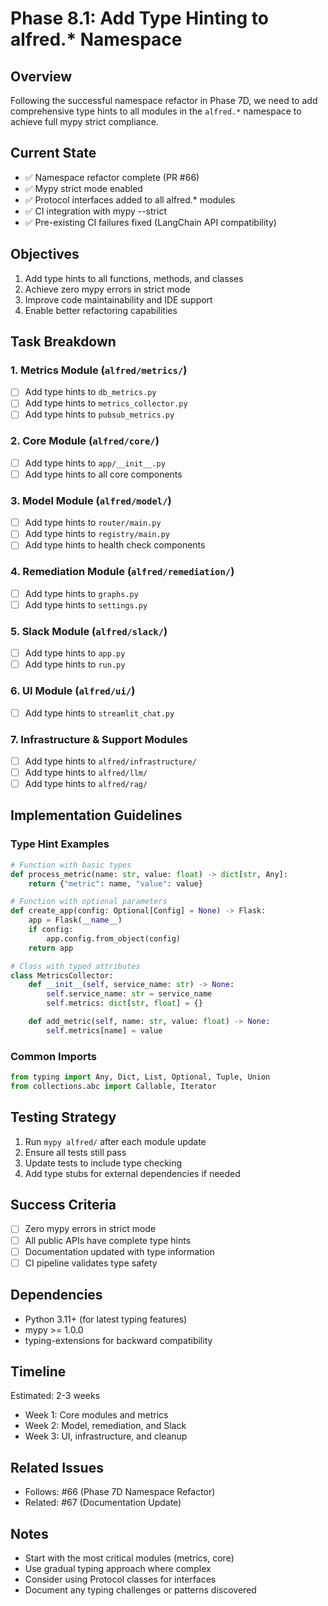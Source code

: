 # Phase 8.1: Add Type Hinting to alfred.* Namespace

## Overview
Following the successful namespace refactor in Phase 7D, we need to add comprehensive type hints to all modules in the `alfred.*` namespace to achieve full mypy strict compliance.

## Current State
- ✅ Namespace refactor complete (PR #66)
- ✅ Mypy strict mode enabled
- ✅ Protocol interfaces added to all alfred.* modules
- ✅ CI integration with mypy --strict
- ✅ Pre-existing CI failures fixed (LangChain API compatibility)

## Objectives
1. Add type hints to all functions, methods, and classes
2. Achieve zero mypy errors in strict mode
3. Improve code maintainability and IDE support
4. Enable better refactoring capabilities

## Task Breakdown

### 1. Metrics Module (`alfred/metrics/`)
- [ ] Add type hints to `db_metrics.py`
- [ ] Add type hints to `metrics_collector.py`
- [ ] Add type hints to `pubsub_metrics.py`

### 2. Core Module (`alfred/core/`)
- [ ] Add type hints to `app/__init__.py`
- [ ] Add type hints to all core components

### 3. Model Module (`alfred/model/`)
- [ ] Add type hints to `router/main.py`
- [ ] Add type hints to `registry/main.py`
- [ ] Add type hints to health check components

### 4. Remediation Module (`alfred/remediation/`)
- [ ] Add type hints to `graphs.py`
- [ ] Add type hints to `settings.py`

### 5. Slack Module (`alfred/slack/`)
- [ ] Add type hints to `app.py`
- [ ] Add type hints to `run.py`

### 6. UI Module (`alfred/ui/`)
- [ ] Add type hints to `streamlit_chat.py`

### 7. Infrastructure & Support Modules
- [ ] Add type hints to `alfred/infrastructure/`
- [ ] Add type hints to `alfred/llm/`
- [ ] Add type hints to `alfred/rag/`

## Implementation Guidelines

### Type Hint Examples
```python
# Function with basic types
def process_metric(name: str, value: float) -> dict[str, Any]:
    return {"metric": name, "value": value}

# Function with optional parameters
def create_app(config: Optional[Config] = None) -> Flask:
    app = Flask(__name__)
    if config:
        app.config.from_object(config)
    return app

# Class with typed attributes
class MetricsCollector:
    def __init__(self, service_name: str) -> None:
        self.service_name: str = service_name
        self.metrics: dict[str, float] = {}

    def add_metric(self, name: str, value: float) -> None:
        self.metrics[name] = value
```

### Common Imports
```python
from typing import Any, Dict, List, Optional, Tuple, Union
from collections.abc import Callable, Iterator
```

## Testing Strategy
1. Run `mypy alfred/` after each module update
2. Ensure all tests still pass
3. Update tests to include type checking
4. Add type stubs for external dependencies if needed

## Success Criteria
- [ ] Zero mypy errors in strict mode
- [ ] All public APIs have complete type hints
- [ ] Documentation updated with type information
- [ ] CI pipeline validates type safety

## Dependencies
- Python 3.11+ (for latest typing features)
- mypy >= 1.0.0
- typing-extensions for backward compatibility

## Timeline
Estimated: 2-3 weeks
- Week 1: Core modules and metrics
- Week 2: Model, remediation, and Slack
- Week 3: UI, infrastructure, and cleanup

## Related Issues
- Follows: #66 (Phase 7D Namespace Refactor)
- Related: #67 (Documentation Update)

## Notes
- Start with the most critical modules (metrics, core)
- Use gradual typing approach where complex
- Consider using Protocol classes for interfaces
- Document any typing challenges or patterns discovered
